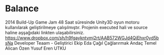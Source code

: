 Balance
=======
2014 Build-Up Game Jam
48 Saat süresinde Unity3D oyun motoru kullanılarak geliştirilmeye çalışılmıştır. Projenin executed hali ve source haline aşşağıdaki linkten ulaşabilirsiniz.
<url>https://www.dropbox.com/sh/h9fgaykntvmj2rt/AAB572WGJd4QjEhxr0yd5bsNa</url>
Developer Teaam - Geliştirici Ekip
Eda Çağıl Çağlarırmak
Andaç Temel
Alican Özen
Yusuf Eren UTKU
